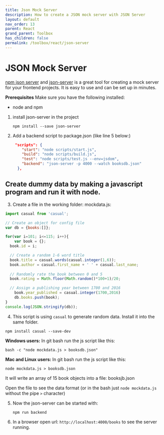 ```yaml
---
title: Json Mock Server
description: How to create a JSON mock server with JSON Server
layout: default
nav_order: 13
parent: React
grand_parent: Toolbox
has_children: false
permalink: /toolbox/react/json-server
---
```


# JSON Mock Server

[npm json server](https://www.npmjs.com/package/json-server) and [json-server](https://github.com/typicode/json-server) is a great tool for creating a mock server for your frontend projects. It is easy to use and can be set up in minutes.

**Prerequisites** Make sure you have the following installed:

- node and npm

1. install json-server in the project

   ```
   npm install --save json-server
   ```

2. Add a backend script to package.json (like line 5 below:)

   ```json
    "scripts": {
       "start": "node scripts/start.js",
       "build": "node scripts/build.js",
       "test": "node scripts/test.js --env=jsdom",
       "backend": "json-server -p 4000 --watch booksdb.json"
     },
   ```

## Create dummy data by making a javascript program and run it with node.

3. Create a file in the working folder: mockdata.js:

```javascript
import casual from 'casual';

// Create an object for config file
var db = {books:[]};

for(var i=101; i<=115; i++){
    var book = {};
  book.id = i;

  // Create a random 1-6 word title
  book.title = casual.words(casual.integer(1,6));
  book.author = casual.first_name + ' ' + casual.last_name;
  
  // Randomly rate the book between 0 and 5
  book.rating = Math.floor(Math.random()*100+1)/20;

  // Assign a publishing year between 1700 and 2016
    book.year_published = casual.integer(1700,2016)
    db.books.push(book);
}
console.log(JSON.stringify(db));
```

4. This script is using `casual` to generate random data. Install it into the same folder.

```
npm install casual --save-dev
```

**Windows users:** In git bash run the js script like this:

```assembly
bash -c "node mockdata.js > booksdb.json"
```

**Mac and Linux users:** In git bash run the js script like this:

```assembly
node mockdata.js > booksdb.json
```

It will write an array of 15 book objects into a file: booksjb.json

Open the file to see the data format (or in the bash just `node mockdata.js` without the pipe `>` character)

5. Now the json-server can be started with:

   ```
   npm run backend
   ```

6. In a browser open url: `http://localhost:4000/books` to see the server running.
